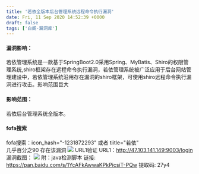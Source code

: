 ```yaml
---
title: '若依全版本后台管理系统远程命令执行漏洞'
date: Fri, 11 Sep 2020 14:52:39 +0000
draft: false
tags: ['白阁-漏洞库']
---
```


#### 漏洞影响：

若依管理系统是一款基于SpringBoot2.0采用Spring、MyBatis、Shiro的权限管理系统,shiro框架存在远程命令执行漏洞，若依管理系统被广泛应用于后台网站管理建设中，若依管理系统沿用存在漏洞的shiro框架，可使用shiro远程命令执行漏洞进行攻击。影响范围巨大

#### 影响范围：

若依后台管理系统全版本。

#### fofa搜索

fofa搜索：icon\_hash="-1231872293" 或者 tiitle="若依"  
几乎百分之90 存在该漏洞 [![](https://www.bylibrary.cn/wp-content/uploads/2020/09/wp_editor_md_3eb97ae33797e9e01172751047666aa1.jpg)](https://www.bylibrary.cn/wp-content/uploads/2020/09/wp_editor_md_3eb97ae33797e9e01172751047666aa1.jpg) URL1验证 URL1：http://47.103.141.149:9003/login 漏洞截图： [![](https://www.bylibrary.cn/wp-content/uploads/2020/09/wp_editor_md_1d1f41fa4d36b2fba7d807613876fe80.jpg)](https://www.bylibrary.cn/wp-content/uploads/2020/09/wp_editor_md_1d1f41fa4d36b2fba7d807613876fe80.jpg) 附：java检测脚本 链接: https://pan.baidu.com/s/1YcAFkAwwaKPkPicsiT-PQw 提取码: 27y4